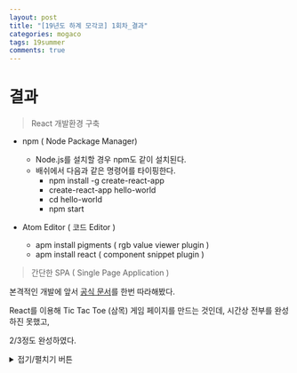 ```yaml
---
layout: post
title: "[19년도 하계 모각코] 1회차_결과"
categories: mogaco
tags: 19summer
comments: true
---
```


# 결과

> React 개발환경 구축

- npm ( Node Package Manager)
  - Node.js를 설치할 경우 npm도 같이 설치된다.
  - 배쉬에서 다음과 같은 명령어를 타이핑한다.
    - npm install -g create-react-app
    - create-react-app hello-world
    - cd hello-world
    - npm start

- Atom Editor ( 코드 Editor )
  - apm install pigments ( rgb value viewer plugin )
  - apm install react ( component snippet plugin )



> 간단한 SPA ( Single Page Application )

본격적인 개발에 앞서 [공식 문서](https://reactjs-kr.firebaseapp.com/tutorial/tutorial.html)를 한번 따라해봤다.

React를 이용해 Tic Tac Toe (삼목) 게임 페이지를 만드는 것인데, 시간상 전부를 완성하진 못했고, 

2/3정도 완성하였다.

<details>
<summary>접기/펼치기 버튼</summary>
<div markdown="1">

```
function Square(props) {
  return (
    <button className="square" onClick={props.onClick}>
      {props.value}
    </button>
  );
}

class Board extends React.Component {
  renderSquare(i) {
    return (
      <Square
        value={this.props.squares[i]}
        onClick={() => this.props.onClick(i)}
      />
    );
  }

  render() {
    return (
      <div>
        <div className="board-row">
          {this.renderSquare(0)}
          {this.renderSquare(1)}
          {this.renderSquare(2)}
        </div>
        <div className="board-row">
          {this.renderSquare(3)}
          {this.renderSquare(4)}
          {this.renderSquare(5)}
        </div>
        <div className="board-row">
          {this.renderSquare(6)}
          {this.renderSquare(7)}
          {this.renderSquare(8)}
        </div>
      </div>
    );
  }
}

class Game extends React.Component {
  constructor(props) {
    super(props);
    this.state = {
      history: [{
        squares: Array(9).fill(null)
      }],
      xIsNext: true
    };
  }

  handleClick(i) {
    const history = this.state.history;
    const current = history[history.length - 1];
    const squares = current.squares.slice();
    if (calculateWinner(squares) || squares[i]) {
      return;
    }
    squares[i] = this.state.xIsNext ? 'X' : 'O';
    this.setState({
      history: history.concat([{
        squares: squares
      }]),
      xIsNext: !this.state.xIsNext,
    });
  }

  render() {
    const history = this.state.history;
    const current = history[history.length - 1];
    const winner = calculateWinner(current.squares);

    let status;
    if (winner) {
      status = 'Winner: ' + winner;
    } else {
      status = 'Next player: ' + (this.state.xIsNext ? 'X' : 'O');
    }
    
    return (
      <div className="game">
        <div className="game-board">
          <Board
            squares={current.squares}
            onClick={(i) => this.handleClick(i)}
          />
        </div>
        <div className="game-info">
          <div>{status}</div>
          <ol>{/* TODO */}</ol>
        </div>
      </div>
    );
  }
}

// ========================================

ReactDOM.render(
  <Game />,
  document.getElementById('root')
);

function calculateWinner(squares) {
  const lines = [
    [0, 1, 2],
    [3, 4, 5],
    [6, 7, 8],
    [0, 3, 6],
    [1, 4, 7],
    [2, 5, 8],
    [0, 4, 8],
    [2, 4, 6],
  ];
  for (let i = 0; i < lines.length; i++) {
    const [a, b, c] = lines[i];
    if (squares[a] && squares[a] === squares[b] && squares[a] === squares[c]) {
      return squares[a];
    }
  }
  return null;
}
```
</div>
</details>